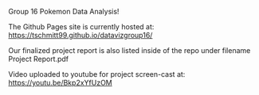 Group 16 Pokemon Data Analysis!


The Github Pages site is currently hosted at:
https://tschmitt99.github.io/datavizgroup16/

Our finalized project report is also listed inside of the repo
under filename Project Report.pdf

Video uploaded to youtube for project screen-cast at:
https://youtu.be/Bkp2xYfUzOM

